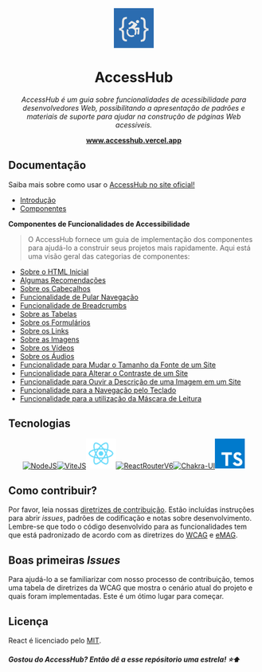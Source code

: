 <div align='center'>
  <a href='https://www.accesshub.vercel.app'>
    <img src='/public/logo-accesshub.png' width='80px'/>
  </a>
  <h1>AccessHub</h1>
  <p><i>AccessHub é um guia sobre funcionalidades de acessibilidade para desenvolvedores Web, possibilitando a apresentação de padrões e materiais de suporte para ajudar na construção de páginas Web acessíveis.</i></p>
  <a href='https://www.accesshub.vercel.app'><b>www.accesshub.vercel.app</b></a>
</div>

<h2>Documentação</h2>
<p>Saiba mais sobre como usar o <a href='https://www.accesshub.vercel.app'>AccessHub no site oficial!</a></p>
<ul>
  <li><a href='https://accesshub.vercel.app/introducao'>Introdução</a></li>
  <li><a href='https://accesshub.vercel.app/componentes'>Componentes</a></li>
</ul>
<p><b>Componentes de Funcionalidades de Accessibilidade</b></p>

> O AccessHub fornece um guia de implementação dos componentes para ajudá-lo a construir seus projetos mais rapidamente. Aqui está uma visão geral das categorias de componentes:
<ul>
  <li><a href='https://accesshub.vercel.app/componentes/html-estrutura-inicial'>Sobre o HTML Inicial</a></li>
  <li><a href='https://accesshub.vercel.app/componentes/recomendacoes'>Algumas Recomendações</a></li>
  <li><a href='https://accesshub.vercel.app/componentes/cabecalhos'>Sobre os Cabeçalhos</a></li>
  <li><a href='https://accesshub.vercel.app/componentes/pular-navegacao'>Funcionalidade de Pular Navegação</a></li>
  <li><a href='https://accesshub.vercel.app/componentes/breadcrumbs'>Funcionalidade de Breadcrumbs</a></li>
  <li><a href='https://accesshub.vercel.app/componentes/tabelas'>Sobre as Tabelas</a></li>
  <li><a href='https://accesshub.vercel.app/componentes/formularios'>Sobre os Formulários</a></li>
  <li><a href='https://accesshub.vercel.app/componentes/links'>Sobre os Links</a></li>
  <li><a href='https://accesshub.vercel.app/componentes/imagens'>Sobre as Imagens</a></li>
  <li><a href='https://accesshub.vercel.app/componentes/videos'>Sobre os Vídeos</a></li>
  <li><a href='https://accesshub.vercel.app/componentes/audios'>Sobre os Áudios</a></li>
  <li><a href='https://accesshub.vercel.app/componentes/alterar-tamanho-da-fonte'>Funcionalidade para Mudar o Tamanho da Fonte de um Site</a></li>
  <li><a href='https://accesshub.vercel.app/componentes/alterar-contraste-do-site'>Funcionalidade para Alterar o Contraste de um Site</a></li>
  <li><a href='https://accesshub.vercel.app/componentes/ouvir-descricao-da-imagem'>Funcionalidade para Ouvir a Descrição de uma Imagem em um Site</a></li>
  <li><a href='https://accesshub.vercel.app/componentes/navegacao-pelo-teclado'>Funcionalidade para a Navegação pelo Teclado</a></li>
  <li><a href='https://accesshub.vercel.app/componentes/mascara-de-leitura'>Funcionalidade para a utilização da Máscara de Leitura</a></li>
</ul>

<h2>Tecnologias</h2>

<div align='center'>
<a href=''><img src='https://avatars.githubusercontent.com/u/9950313?s=200&v=4' width='50' alt='NodeJS'/></a><a href=''><img src='https://avatars.githubusercontent.com/u/65625612?s=200&v=4' width='60' alt='ViteJS'/></a><a href=''><img src='https://raw.githubusercontent.com/github/explore/80688e429a7d4ef2fca1e82350fe8e3517d3494d/topics/react/react.png' width='60' alt='ReactJS'/></a><a href=''><img src='https://miro.medium.com/v2/resize:fit:494/1*F1iFV5NTRN9YrAIC2VtFaA.png' width='60' alt='ReactRouterV6'/></a><a href=''><img src='https://avatars.githubusercontent.com/u/54212428?s=200&v=4' width='60' alt='Chakra-UI'/></a><a href=''><img src='https://raw.githubusercontent.com/github/explore/80688e429a7d4ef2fca1e82350fe8e3517d3494d/topics/typescript/typescript.png' width='60' alt='TypeScript'/></a>
</div>


<h2>Como contribuir?</h2>
<p>Por favor, leia nossas <a href='https://github.com/daviteixeira-btm/accesshub/blob/main/CONTRIBUTING.md'>diretrizes de contribuição</a>. Estão incluídas instruções para abrir <span lang='en'><i>issues</i></span>, padrões de codificação e notas sobre desenvolvimento. Lembre-se que todo o código desenvolvido para as funcionalidades tem que está padronizado de acordo com as diretrizes do <a href='https://www.w3.org/TR/WCAG22/'>WCAG</a> e <a href='https://emag.governoeletronico.gov.br/'>eMAG</a>.</p>

<h2>Boas primeiras <i lang='en'>Issues</i></h2>
<p>Para ajudá-lo a se familiarizar com nosso processo de contribuição, temos uma tabela de diretrizes da WCAG que mostra o cenário atual do projeto e quais foram implementadas. Este é um ótimo lugar para começar.</p>

<h2>Licença</h2>
<p>React é licenciado pelo <a href='https://github.com/daviteixeira-btm/accesshub/blob/main/LICENSE'>MIT</a>.</p>

##### Gostou do AccessHub? Então dê a esse repósitorio uma estrela! ⭐⬆️
